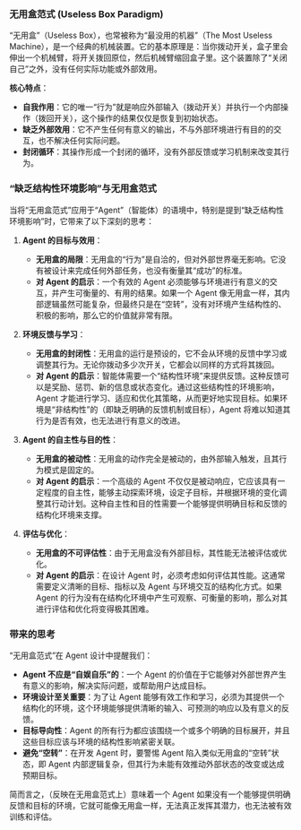 
### 无用盒范式 (Useless Box Paradigm)

“无用盒”（Useless Box），也常被称为“最没用的机器”（The Most Useless Machine），是一个经典的机械装置。它的基本原理是：当你拨动开关，盒子里会伸出一个机械臂，将开关拨回原位，然后机械臂缩回盒子里。这个装置除了“关闭自己”之外，没有任何实际功能或外部效用。

**核心特点**：
*   **自我作用**：它的唯一“行为”就是响应外部输入（拨动开关）并执行一个内部操作（拨回开关），这个操作的结果仅仅是恢复到初始状态。
*   **缺乏外部效用**：它不产生任何有意义的输出，不与外部环境进行有目的的交互，也不解决任何实际问题。
*   **封闭循环**：其操作形成一个封闭的循环，没有外部反馈或学习机制来改变其行为。

### “缺乏结构性环境影响”与无用盒范式

当将“无用盒范式”应用于“Agent”（智能体）的语境中，特别是提到“缺乏结构性环境影响”时，它带来了以下深刻的思考：

1.  **Agent 的目标与效用**：
    *   **无用盒的局限**：无用盒的“行为”是自洽的，但对外部世界毫无影响。它没有被设计来完成任何外部任务，也没有衡量其“成功”的标准。
    *   **对 Agent 的启示**：一个有效的 Agent 必须能够与环境进行有意义的交互，并产生可衡量的、有用的结果。如果一个 Agent 像无用盒一样，其内部逻辑虽然可能复杂，但最终只是在“空转”，没有对环境产生结构性的、积极的影响，那么它的价值就非常有限。

2.  **环境反馈与学习**：
    *   **无用盒的封闭性**：无用盒的运行是预设的，它不会从环境的反馈中学习或调整其行为。无论你拨动多少次开关，它都会以同样的方式将其拨回。
    *   **对 Agent 的启示**：智能体需要一个“结构性环境”来提供反馈。这种反馈可以是奖励、惩罚、新的信息或状态变化。通过这些结构性的环境影响，Agent 才能进行学习、适应和优化其策略，从而更好地实现目标。如果环境是“非结构性”的（即缺乏明确的反馈机制或目标），Agent 将难以知道其行为是否有效，也无法进行有意义的改进。

3.  **Agent 的自主性与目的性**：
    *   **无用盒的被动性**：无用盒的动作完全是被动的，由外部输入触发，且其行为模式是固定的。
    *   **对 Agent 的启示**：一个高级的 Agent 不仅仅是被动响应，它应该具有一定程度的自主性，能够主动探索环境，设定子目标，并根据环境的变化调整其行动计划。这种自主性和目的性需要一个能够提供明确目标和反馈的结构化环境来支撑。

4.  **评估与优化**：
    *   **无用盒的不可评估性**：由于无用盒没有外部目标，其性能无法被评估或优化。
    *   **对 Agent 的启示**：在设计 Agent 时，必须考虑如何评估其性能。这通常需要定义清晰的目标、指标以及 Agent 与环境交互的结构化方式。如果 Agent 的行为没有在结构化环境中产生可观察、可衡量的影响，那么对其进行评估和优化将变得极其困难。

### 带来的思考

“无用盒范式”在 Agent 设计中提醒我们：

*   **Agent 不应是“自娱自乐”的**：一个 Agent 的价值在于它能够对外部世界产生有意义的影响，解决实际问题，或帮助用户达成目标。
*   **环境设计至关重要**：为了让 Agent 能够有效工作和学习，必须为其提供一个结构化的环境，这个环境能够提供清晰的输入、可预测的响应以及有意义的反馈。
*   **目标导向性**：Agent 的所有行为都应该围绕一个或多个明确的目标展开，并且这些目标应该与环境的结构性影响紧密关联。
*   **避免“空转”**：在开发 Agent 时，要警惕 Agent 陷入类似无用盒的“空转”状态，即 Agent 内部逻辑复杂，但其行为未能有效推动外部状态的改变或达成预期目标。

简而言之，（反映在无用盒范式上）意味着一个 Agent 如果没有一个能够提供明确反馈和目标的环境，它就可能像无用盒一样，无法真正发挥其潜力，也无法被有效训练和评估。
        